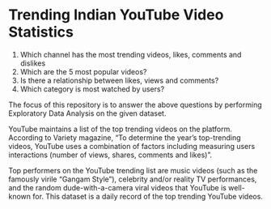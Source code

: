 # Trending Indian YouTube Video Statistics

1. Which channel has the most trending videos, likes, comments and dislikes
2. Which are the 5 most popular videos?
3. Is there a relationship between likes, views and comments?
5. Which category is most watched by users?

The focus of this repository is to answer the above questions by performing Exploratory Data Analysis on the given dataset.

YouTube maintains a list of the top trending videos on the platform. According to Variety magazine, “To determine the year’s top-trending videos, YouTube uses a combination of factors including measuring users interactions (number of views, shares, comments and likes)”. 

Top performers on the YouTube trending list are music videos (such as the famously virile “Gangam Style”), celebrity and/or reality TV performances, and the random dude-with-a-camera viral videos that YouTube is well-known for. This dataset is a daily record of the top trending YouTube videos.
